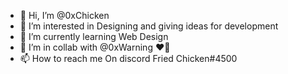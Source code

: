 - 👋 Hi, I’m @0xChicken
- 👀 I’m interested in Designing and giving ideas for development
- 🌱 I’m currently learning Web Design
- 💞️ I’m in collab with @0xWarning ❤️🥰
- 📫 How to reach me On discord Fried Chicken#4500

<!---
0xChicken/0xChicken is a ✨ special ✨ repository because its `README.md` (this file) appears on your GitHub profile.
You can click the Preview link to take a look at your changes.
--->
